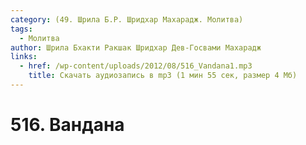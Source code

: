 ```yaml
---
category: (49. Шрила Б.Р. Шридхар Махарадж. Молитва)
tags:
  - Молитва
author: Шрила Бхакти Ракшак Шридхар Дев-Госвами Махарадж
links:
  - href: /wp-content/uploads/2012/08/516_Vandana1.mp3
    title: Скачать аудиозапись в mp3 (1 мин 55 сек, размер 4 Мб)
---
```


# 516. Вандана

